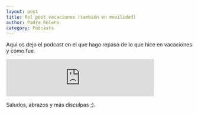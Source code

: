 ```yaml
---                                                                             
layout: post                                                                    
title: Rol post vac‎aciones (también en movilidad)
author: Padre Rolero                                                            
category: Podcasts                                                              
---
```

Aquí os dejo el podcast en el que hago repaso de lo que hice en vacaciones y cómo fue.

<iframe src="https://anchor.fm/padreyrolero/embed/episodes/Rol-post-vacacines-e51tmu" height="102px" width="400px" frameborder="0" scrolling="no"></iframe>

Saludos, abrazos y más disculpas ;).